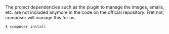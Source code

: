 The project dependencies such as the plugin to manage the images, emails, etc. are not included anymore
in the code on the official repository. Fret not, composer will manage this for us.

```shell
$ composer install
```